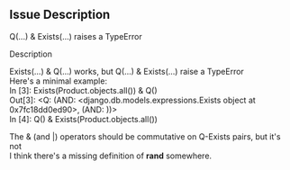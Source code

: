 ## Issue Description
Q(...) & Exists(...) raises a TypeError

Description

Exists(...) & Q(...) works, but Q(...) & Exists(...) raise a TypeError  
Here's a minimal example:  
In [3]: Exists(Product.objects.all()) & Q()  
Out[3]: <Q: (AND: <django.db.models.expressions.Exists object at 0x7fc18dd0ed90>, (AND: ))>  
In [4]: Q() & Exists(Product.objects.all())

The & (and |) operators should be commutative on Q-Exists pairs, but it's not  
I think there's a missing definition of __rand__ somewhere.